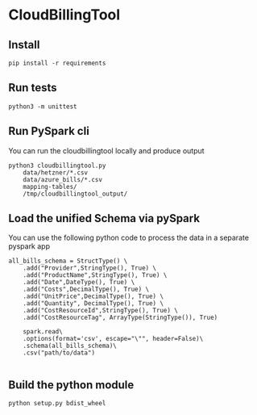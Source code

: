 # CloudBillingTool

## Install
```
pip install -r requirements
```

## Run tests
```
python3 -m unittest
```


## Run PySpark cli

You can run the cloudbillingtool locally and produce output
````
python3 cloudbillingtool.py 
    data/hetzner/*.csv
    data/azure_bills/*.csv
    mapping-tables/
    /tmp/cloudbillingtool_output/
````


## Load the unified Schema via pySpark

You can use the following python code to process the data in a separate pyspark app
```
all_bills_schema = StructType() \
    .add("Provider",StringType(), True) \
    .add("ProductName",StringType(), True) \
    .add("Date",DateType(), True) \
    .add("Costs",DecimalType(), True) \
    .add("UnitPrice",DecimalType(), True) \
    .add("Quantity", DecimalType(), True) \
    .add("CostResourceId",StringType(), True) \
    .add("CostResourceTag", ArrayType(StringType()), True)
  
    spark.read\
    .options(format='csv', escape="\"", header=False)\
    .schema(all_bills_schema)\
    .csv("path/to/data")
  
  ```


##  Build the python module
```
python setup.py bdist_wheel
```